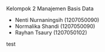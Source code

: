 Kelompok 2 Manajemen Basis Data

- Nenti Nurnaningsih (1207050090)
- Normalika Shandi (1207050090)
- Rayhan Tsaury (1207050102)

test
